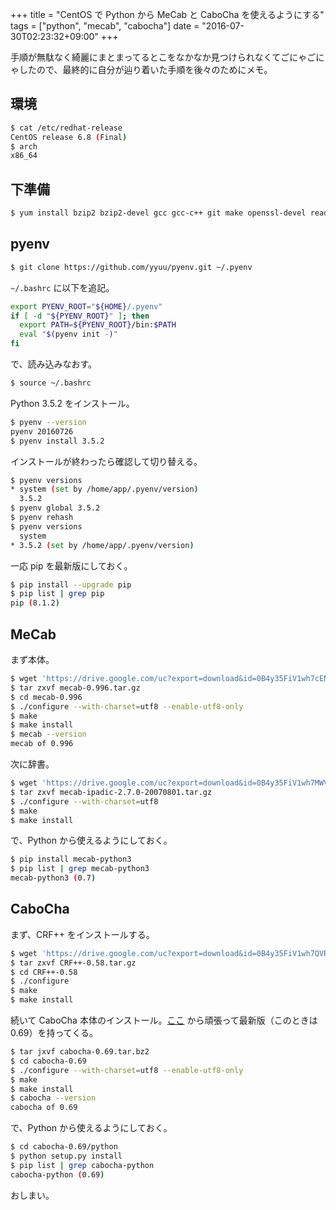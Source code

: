 +++
title = "CentOS で Python から MeCab と CaboCha を使えるようにする"
tags = ["python", "mecab", "cabocha"]
date = "2016-07-30T02:23:32+09:00"
+++

手順が無駄なく綺麗にまとまってるとこをなかなか見つけられなくてごにゃごにゃしたので、最終的に自分が辿り着いた手順を後々のためにメモ。

<!--more-->

## 環境

``` sh
$ cat /etc/redhat-release
CentOS release 6.8 (Final)
$ arch
x86_64
```

## 下準備

``` sh
$ yum install bzip2 bzip2-devel gcc gcc-c++ git make openssl-devel readline-devel sqlite sqlite-devel zlib-devel
```

## pyenv

``` sh
$ git clone https://github.com/yyuu/pyenv.git ~/.pyenv
```

`~/.bashrc` に以下を追記。

``` sh
export PYENV_ROOT="${HOME}/.pyenv"
if [ -d "${PYENV_ROOT}" ]; then
  export PATH=${PYENV_ROOT}/bin:$PATH
  eval "$(pyenv init -)"
fi
```

で、読み込みなおす。

``` sh
$ source ~/.bashrc
```

Python 3.5.2 をインストール。

``` sh
$ pyenv --version
pyenv 20160726
$ pyenv install 3.5.2
```

インストールが終わったら確認して切り替える。

``` sh
$ pyenv versions
* system (set by /home/app/.pyenv/version)
  3.5.2
$ pyenv global 3.5.2
$ pyenv rehash
$ pyenv versions
  system
* 3.5.2 (set by /home/app/.pyenv/version)
```

一応 pip を最新版にしておく。

``` sh
$ pip install --upgrade pip
$ pip list | grep pip
pip (8.1.2)
```

## MeCab

まず本体。

``` sh
$ wget 'https://drive.google.com/uc?export=download&id=0B4y35FiV1wh7cENtOXlicTFaRUE' -O mecab-0.996.tar.gz
$ tar zxvf mecab-0.996.tar.gz
$ cd mecab-0.996
$ ./configure --with-charset=utf8 --enable-utf8-only
$ make
$ make install
$ mecab --version
mecab of 0.996
```

次に辞書。

``` sh
$ wget 'https://drive.google.com/uc?export=download&id=0B4y35FiV1wh7MWVlSDBCSXZMTXM' -O mecab-ipadic-2.7.0-20070801.tar.gz
$ tar zxvf mecab-ipadic-2.7.0-20070801.tar.gz
$ ./configure --with-charset=utf8
$ make
$ make install
```

で、Python から使えるようにしておく。

``` sh
$ pip install mecab-python3
$ pip list | grep mecab-python3
mecab-python3 (0.7)
```

## CaboCha

まず、CRF++ をインストールする。

``` sh
$ wget 'https://drive.google.com/uc?export=download&id=0B4y35FiV1wh7QVR6VXJ5dWExSTQ' -O CRF++-0.58.tar.gz
$ tar zxvf CRF++-0.58.tar.gz
$ cd CRF++-0.58
$ ./configure
$ make
$ make install
```

続いて CaboCha 本体のインストール。[ここ](https://drive.google.com/drive/folders/0B4y35FiV1wh7cGRCUUJHVTNJRnM) から頑張って最新版（このときは 0.69）を持ってくる。

``` sh
$ tar jxvf cabocha-0.69.tar.bz2
$ cd cabocha-0.69
$ ./configure --with-charset=utf8 --enable-utf8-only
$ make
$ make install
$ cabocha --version
cabocha of 0.69
```

で、Python から使えるようにしておく。

``` sh
$ cd cabocha-0.69/python
$ python setup.py install
$ pip list | grep cabocha-python
cabocha-python (0.69)
```

おしまい。
